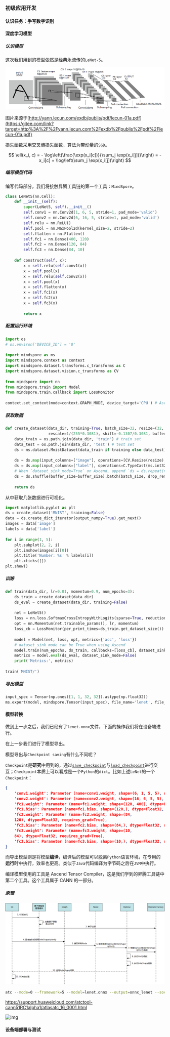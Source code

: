 ### 初级应用开发

#### 认识任务：手写数字识别

#### 深度学习模型

##### 认识模型

这次我们用到的模型依然是经典永流传的`LeNet-5`。

![img](media/basic_developing/lenet5.jpg)

图片来源于[http://yann.lecun.com/exdb/publis/pdf/lecun-01a.pdf](https://gitee.com/link?target=http%3A%2F%2Fyann.lecun.com%2Fexdb%2Fpublis%2Fpdf%2Flecun-01a.pdf)

损失函数采用交叉熵损失函数，算法为带动量的`SGD`。

$$
\ell(x_i, c) = - \log\left(\frac{\exp(x_i[c])}{\sum_j \exp(x_i[j])}\right)
=  -x_i[c] + \log\left(\sum_j \exp(x_i[j])\right)
$$

##### 编写模型代码

编写代码部分，我们将接触昇腾工具链的第一个工具：`MindSpore`。

```python
class LeNet5(nn.Cell):
    def __init__(self):
        super(LeNet5, self).__init__()
        self.conv1 = nn.Conv2d(1, 6, 5, stride=1, pad_mode='valid')
        self.conv2 = nn.Conv2d(6, 16, 5, stride=1, pad_mode='valid')
        self.relu = nn.ReLU()
        self.pool = nn.MaxPool2d(kernel_size=2, stride=2)
        self.flatten = nn.Flatten()
        self.fc1 = nn.Dense(400, 120)
        self.fc2 = nn.Dense(120, 84)
        self.fc3 = nn.Dense(84, 10)

    def construct(self, x):
        x = self.relu(self.conv1(x))
        x = self.pool(x)
        x = self.relu(self.conv2(x))
        x = self.pool(x)
        x = self.flatten(x)
        x = self.fc1(x)
        x = self.fc2(x)
        x = self.fc3(x)

        return x
```

##### 配置运行环境

```python
import os
# os.environ['DEVICE_ID'] = '0'

import mindspore as ms
import mindspore.context as context
import mindspore.dataset.transforms.c_transforms as C
import mindspore.dataset.vision.c_transforms as CV

from mindspore import nn
from mindspore.train import Model
from mindspore.train.callback import LossMonitor

context.set_context(mode=context.GRAPH_MODE, device_target='CPU') # Ascend, CPU, GPU
```

##### 获取数据

```python
def create_dataset(data_dir, training=True, batch_size=32, resize=(32, 32),
                   rescale=1/(255*0.3081), shift=-0.1307/0.3081, buffer_size=64):
    data_train = os.path.join(data_dir, 'train') # train set
    data_test = os.path.join(data_dir, 'test') # test set
    ds = ms.dataset.MnistDataset(data_train if training else data_test)

    ds = ds.map(input_columns=["image"], operations=[CV.Resize(resize), CV.Rescale(rescale, shift), CV.HWC2CHW()])
    ds = ds.map(input_columns=["label"], operations=C.TypeCast(ms.int32))
    # When `dataset_sink_mode=True` on Ascend, append `ds = ds.repeat(num_epochs) to the end
    ds = ds.shuffle(buffer_size=buffer_size).batch(batch_size, drop_remainder=True)

    return ds
```

从中获取几张数据进行可视化。

```python
import matplotlib.pyplot as plt
ds = create_dataset('MNIST', training=False)
data = ds.create_dict_iterator(output_numpy=True).get_next()
images = data['image']
labels = data['label']

for i in range(1, 5):
    plt.subplot(2, 2, i)
    plt.imshow(images[i][0])
    plt.title('Number: %s' % labels[i])
    plt.xticks([])
plt.show()
```

##### 训练

```python
def train(data_dir, lr=0.01, momentum=0.9, num_epochs=3):
    ds_train = create_dataset(data_dir)
    ds_eval = create_dataset(data_dir, training=False)

    net = LeNet5()
    loss = nn.loss.SoftmaxCrossEntropyWithLogits(sparse=True, reduction='mean')
    opt = nn.Momentum(net.trainable_params(), lr, momentum)
    loss_cb = LossMonitor(per_print_times=ds_train.get_dataset_size())

    model = Model(net, loss, opt, metrics={'acc', 'loss'})
    # dataset_sink_mode can be True when using Ascend
    model.train(num_epochs, ds_train, callbacks=[loss_cb], dataset_sink_mode=False)
    metrics = model.eval(ds_eval, dataset_sink_mode=False)
    print('Metrics:', metrics)

train('MNIST/')
```

##### 导出模型

```python
input_spec = Tensor(np.ones([1, 1, 32, 32]).astype(np.float32))
ms.export(model, mindspore.Tensor(input_spec), file_name='lenet', file_format='ONNX')
```

#### 模型转换

做到上一步之后，我们已经有了`lenet.onnx`文件，下面的操作我们将在设备端进行。

在上一步我们进行了模型导出。

模型导出与`Checkpoint saving`有什么不同呢？

`Checkpoint`是**研究**中用到的，通过[`save_checkpoint`](https://mindspore.cn/docs/zh-CN/r1.7/api_python/mindspore/mindspore.save_checkpoint.html)与[`load_checkpoint`](https://mindspore.cn/docs/zh-CN/r1.7/api_python/mindspore/mindspore.load_checkpoint.html)进行交互；`Checkpoint`本质上可以看成是一个`Python`的`dict`。比如上述`LeNet`的一个`Checkpoint`：

```json
{
    'conv1.weight': Parameter (name=conv1.weight, shape=(6, 1, 5, 5), dtype=Float32, requires_grad=True),
    'conv2.weight': Parameter (name=conv2.weight, shape=(16, 6, 5, 5), dtype=Float32, requires_grad=True),
    'fc1.weight': Parameter (name=fc1.weight, shape=(120, 400), dtype=Float32, requires_grad=True),
    'fc1.bias': Parameter (name=fc1.bias, shape=(120,), dtype=Float32, requires_grad=True),
    'fc2.weight': Parameter (name=fc2.weight, shape=(84,
    120), dtype=Float32, requires_grad=True),
    'fc2.bias': Parameter (name=fc2.bias, shape=(84,), dtype=Float32, requires_grad=True),
    'fc3.weight': Parameter (name=fc3.weight, shape=(10,
    84), dtype=Float32, requires_grad=True),
    'fc3.bias': Parameter (name=fc3.bias, shape=(10,), dtype=Float32, requires_grad=True)
}
```

而导出模型则是将模型**编译**，编译后的模型可以脱离`Python`语言环境，在专用的**运行时**中执行，效率也更高。类似于`Java`代码编译为字节码之后在`JVM`中执行。

编译模型使用的工具是 Ascend Tensor Compiler，这是我们学到的昇腾工具链中第二个工具。这个工具属于 CANN 的一部分。

##### 原理

![img](media/basic_developing/zh-cn_image_0000001253427095.png)

```bash
atc --mode=0 --framework=5 --model=lenet.onnx --output=onnx_lenet --soc_version=Ascend310
```

https://support.huaweicloud.com/atctool-cann51RC1alpha1/atlasatc_16_0001.html

![img](https://support.huaweicloud.com/atctool-cann51RC1alpha1/figure/zh-cn_image_0000001253634677.png)

#### 设备端部署与测试
